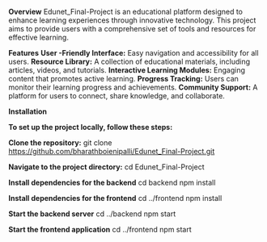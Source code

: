 **Overview**
Edunet_Final-Project is an educational platform designed to enhance learning experiences through innovative technology. This project aims to provide users with a comprehensive set of tools and resources for effective learning.

**Features**
**User -Friendly Interface:** Easy navigation and accessibility for all users.
**Resource Library:** A collection of educational materials, including articles, videos, and tutorials.
**Interactive Learning Modules:** Engaging content that promotes active learning.
**Progress Tracking:** Users can monitor their learning progress and achievements.
**Community Support:** A platform for users to connect, share knowledge, and collaborate.

**Installation**

**To set up the project locally, follow these steps:**

**Clone the repository:**
git clone https://github.com/bharathboienipalli/Edunet_Final-Project.git

**Navigate to the project directory:**
cd Edunet_Final-Project

**Install dependencies for the backend**
cd backend
npm install

**Install dependencies for the frontend**
cd ../frontend
npm install

**Start the backend server**
cd ../backend
npm start

**Start the frontend application**
cd ../frontend
npm start
